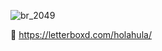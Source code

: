 <!--![akira](https://user-images.githubusercontent.com/17057747/89231403-ddc42f80-d5aa-11ea-8be1-3a1e2dc98fd9.gif)-->

![br_2049](https://user-images.githubusercontent.com/17057747/89315779-dea7a080-d640-11ea-89b6-a9330d423cf1.gif)

:movie_camera: https://letterboxd.com/holahula/
<!-- Puleld from http://canvas.pantone.com/gallery/89144953/Motion-8-bit-Blade-Runner -->

<!--
**holahula/holahula** is a ✨ _special_ ✨ repository because its `README.md` (this file) appears on your GitHub profile.

Here are some ideas to get you started:

- 🔭 I’m currently working on ...
- 🌱 I’m currently learning ...
- 👯 I’m looking to collaborate on ...
- 🤔 I’m looking for help with ...
- 💬 Ask me about ...
- 📫 How to reach me: ...
- 😄 Pronouns: ...
- ⚡ Fun fact: ...
-->
